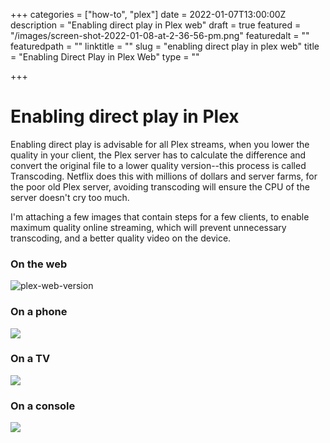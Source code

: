 +++
categories = ["how-to", "plex"]
date = 2022-01-07T13:00:00Z
description = "Enabling direct play in Plex web"
draft = true
featured = "/images/screen-shot-2022-01-08-at-2-36-56-pm.png"
featuredalt = ""
featuredpath = ""
linktitle = ""
slug = "enabling direct play in plex web"
title = "Enabling Direct Play in Plex Web"
type = ""

+++
# Enabling direct play in Plex

Enabling direct play is advisable for all Plex streams, when you lower the quality in your client, the Plex server has to calculate the difference and convert the original file to a lower quality version--this process is called Transcoding. Netflix does this with millions of dollars and server farms, for the poor old Plex server, avoiding transcoding will ensure the CPU of the server doesn't cry too much.

I'm attaching a few images that contain steps for a few clients, to enable maximum quality online streaming, which will prevent unnecessary transcoding, and a better quality video on the device.

### On the web

![](/images/xtagrju.jpg "plex-web-version")

### On a phone

![](/images/fpjn6tj.jpg)

### On a TV

![](/images/nka80gw.jpg)

### On a console

![](/images/tmbh6n2.jpg)